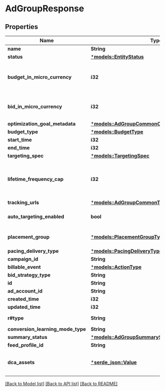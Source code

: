 # AdGroupResponse

## Properties
Name | Type | Description | Notes
------------ | ------------- | ------------- | -------------
**name** | **String** | Ad group name. | [optional] [default to None]
**status** | [***models::EntityStatus**](EntityStatus.md) | Ad group/entity status. | [optional] [default to None]
**budget_in_micro_currency** | **i32** | Budget in micro currency. This field is **REQUIRED** for non-CBO (campaign budget optimization) campaigns.  A CBO campaign automatically generates ad group budgets from its campaign budget to maximize campaign outcome. A CBO campaign is limited to 70 or less ad groups. | [optional] [default to None]
**bid_in_micro_currency** | **i32** | Bid price in micro currency. This field is **REQUIRED** for the following campaign objective_type/billable_event combinations: AWARENESS/IMPRESSION, CONSIDERATION/CLICKTHROUGH, CATALOG_SALES/CLICKTHROUGH, VIDEO_VIEW/VIDEO_V_50_MRC. | [optional] [default to None]
**optimization_goal_metadata** | [***models::AdGroupCommonOptimizationGoalMetadata**](AdGroupCommon_optimization_goal_metadata.md) |  | [optional] [default to None]
**budget_type** | [***models::BudgetType**](BudgetType.md) |  | [optional] [default to None]
**start_time** | **i32** | Ad group start time. Unix timestamp in seconds. Defaults to current time. | [optional] [default to None]
**end_time** | **i32** | Ad group end time. Unix timestamp in seconds. | [optional] [default to None]
**targeting_spec** | [***models::TargetingSpec**](TargetingSpec.md) |  | [optional] [default to None]
**lifetime_frequency_cap** | **i32** | Set a limit to the number of times a promoted pin from this campaign can be impressed by a pinner within the past rolling 30 days. Only available for CPM (cost per mille (1000 impressions))  ad groups. A CPM ad group has an IMPRESSION <a href=\"https://developers.pinterest.com/docs/redoc/#section/Billable-event\">billable_event</a> value. This field **REQUIRES** the `end_time` field. | [optional] [default to None]
**tracking_urls** | [***models::AdGroupCommonTrackingUrls**](AdGroupCommon_tracking_urls.md) |  | [optional] [default to None]
**auto_targeting_enabled** | **bool** | Enable auto-targeting for ad group. Also known as <a href=\"https://help.pinterest.com/en/business/article/expanded-targeting\" target=\"_blank\">\"expanded targeting\"</a>. | [optional] [default to None]
**placement_group** | [***models::PlacementGroupType**](PlacementGroupType.md) | <a href=\"https://developers.pinterest.com/docs/redoc/#section/Placement-group\">Placement group</a>. | [optional] [default to None]
**pacing_delivery_type** | [***models::PacingDeliveryType**](PacingDeliveryType.md) |  | [optional] [default to None]
**campaign_id** | **String** | Campaign ID of the ad group. | [optional] [default to None]
**billable_event** | [***models::ActionType**](ActionType.md) |  | [optional] [default to None]
**bid_strategy_type** | **String** | Bid strategy type | [optional] [default to None]
**id** | **String** | Ad group ID. | [optional] [default to None]
**ad_account_id** | **String** | Advertiser ID. | [optional] [default to None]
**created_time** | **i32** | Ad group creation time. Unix timestamp in seconds. | [optional] [default to None]
**updated_time** | **i32** | Ad group last update time. Unix timestamp in seconds. | [optional] [default to None]
**r#type** | **String** | Always \"adgroup\". | [optional] [default to Some("adgroup".to_string())]
**conversion_learning_mode_type** | **String** | oCPM learn mode | [optional] [default to None]
**summary_status** | [***models::AdGroupSummaryStatus**](AdGroupSummaryStatus.md) | Ad group summary status. | [optional] [default to None]
**feed_profile_id** | **String** | Feed Profile ID associated to the adgroup. | [optional] [default to None]
**dca_assets** | [***serde_json::Value**](.md) | [DCA] The Dynamic creative assets to use for DCA. Dynamic Creative Assembly (DCA) accepts basic creative assets of an ad (image, video, title, call to action, logo etc). Then it automatically generates optimized ad combinations based on these assets. | [optional] [default to None]

[[Back to Model list]](../README.md#documentation-for-models) [[Back to API list]](../README.md#documentation-for-api-endpoints) [[Back to README]](../README.md)


